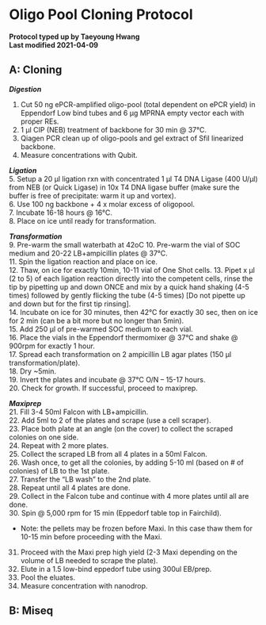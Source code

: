 # Oligo Pool Cloning Protocol

**Protocol typed up by Taeyoung Hwang**  
**Last modified 2021-04-09**  

## A: Cloning

**_Digestion_**  
1. Cut 50 ng ePCR-amplified oligo-pool (total dependent on ePCR yield) in Eppendorf Low bind tubes and 6 µg MPRNA empty vector each with proper REs.  
2. 1 µl CIP (NEB) treatment of backbone for 30 min @ 37°C.  
3. Qiagen PCR clean up of oligo-pools and gel extract of SfiI linearized backbone.  
4. Measure concentrations with Qubit.  

**_Ligation_**  
5. Setup a 20 µl ligation rxn with concentrated 1 µl T4 DNA Ligase (400 U/µl) from NEB (or Quick Ligase) in 10x T4 DNA ligase buffer (make sure the buffer is free of precipitate: warm it up and vortex).  
6. Use 100 ng backbone + 4 x molar excess of oligopool.  
7. Incubate 16-18 hours @ 16°C.  
8. Place on ice until ready for transformation.  

**_Transformation_**  
9. Pre-warm the small waterbath at 42oC
10. Pre-warm the vial of SOC medium and 20-22 LB+ampicillin plates @ 37°C.  
11. Spin the ligation reaction and place on ice.  
12. Thaw, on ice for exactly 10min, 10-11 vial of One Shot cells.
13. Pipet x µl (2 to 5) of each ligation reaction directly into the competent cells, rinse the tip by pipetting up and down ONCE and mix by a quick hand shaking (4-5 times) followed by gently flicking the tube (4-5 times) [Do not pipette up and down but for the first tip rinsing].  
14. Incubate on ice for 30 minutes, then 42°C for exactly 30 sec, then on ice for 2 min (can be a bit more but no longer than 5min).  
15. Add 250 µl of pre-warmed SOC medium to each vial.  
16. Place the vials in the Eppendorf thermomixer @ 37°C and shake @ 900rpm for exactly 1 hour.  
17. Spread each transformation on 2 ampicillin LB agar plates (150 µl transformation/plate).  
18. Dry ~5min.  
19. Invert the plates and incubate @ 37°C O/N – 15-17 hours.  
20. Check for growth. If successful, proceed to maxiprep.

**_Maxiprep_**  
21. Fill 3-4 50ml Falcon with LB+ampicillin.  
22. Add 5ml to 2 of the plates and scrape (use a cell scraper).  
23. Place both plate at an angle (on the cover) to collect the scraped colonies on one side.  
24. Repeat with 2 more plates.  
25. Collect the scraped LB from all 4 plates in a 50ml Falcon.  
26. Wash once, to get all the colonies, by adding 5-10 ml (based on # of colonies) of LB to the 1st plate.  
27. Transfer the “LB wash” to the 2nd plate.  
28. Repeat until all 4 plates are done.  
29. Collect in the Falcon tube and continue with 4 more plates until all are done.  
30. Spin @ 5,000 rpm for 15 min (Eppedorf table top in Fairchild).
- Note: the pellets may be frozen before Maxi. In this case thaw them for 10-15 min before proceeding with the Maxi.
31. Proceed with the Maxi prep high yield (2-3 Maxi depending on the volume of LB needed to scrape the plate).  
32. Elute in a 1.5 low-bind eppedorf tube using 300ul EB/prep.  
33. Pool the eluates.  
34. Measure concentration with nanodrop.  

## B: Miseq  

